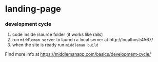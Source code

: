# landing-page

### development cycle
1. code inside /source folder (it works like rails)
2. run `middleman server` to launch a local server at http://localhost:4567/
3. when the site is ready run `middleman build`

Find more info at https://middlemanapp.com/basics/development-cycle/
